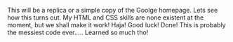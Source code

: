 This will be a replica or a simple copy of the Goolge homepage. Lets see how this turns out. My HTML and CSS skills are none existent at the moment, but we shall make it work! Haja! Good luck!
Done! 
This is probably the messiest code ever.....
Learned so much tho!
